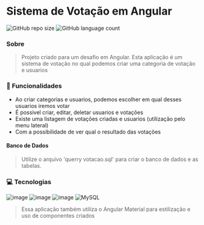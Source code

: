 # Sistema de Votação em Angular

![GitHub repo size](https://img.shields.io/github/repo-size/artsmoura/desafioAngular)
![GitHub language count](https://img.shields.io/github/languages/count/artsmoura/desafioAngular)

### Sobre

> Projeto criado para um desafio em Angular.
> Esta aplicação é um sistema de votação no qual podemos criar uma categoria de votação e usuarios

### 🔨 Funcionalidades

- Ao criar categorias e usuarios, podemos escolher em qual desses usuarios iremos votar
- É possivel criar, editar, deletar usuarios e votações
- Existe uma listagem de votações criadas e usuarios (utilização pelo menu lateral)
- Com a possibilidade de ver qual o resultado das votações

#### Banco de Dados
> Utilize o arquivo 'querry votacao.sql' para criar o banco de dados e as tabelas.

### 💻 Tecnologias

![image](https://img.shields.io/badge/Node.js-43853D?style=for-the-badge&logo=node.js&logoColor=white)
![image](https://img.shields.io/badge/Express.js-404D59?style=for-the-badge)
![image](https://img.shields.io/badge/Angular-DD0031?style=for-the-badge&logo=angular&logoColor=white)
![MySQL](https://img.shields.io/badge/mysql-%2300f.svg?style=for-the-badge&logo=mysql&logoColor=white)
> Essa aplicação também utiliza o Angular Material para estilização e uso de componentes criados
